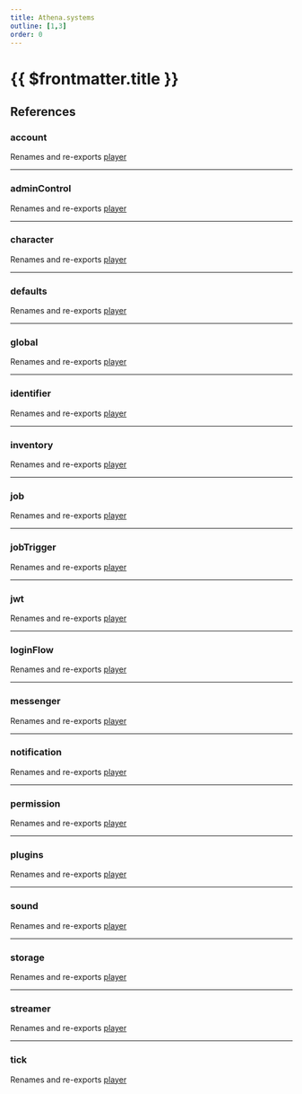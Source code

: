 ```yaml
---
title: Athena.systems
outline: [1,3]
order: 0
---
```


# {{ $frontmatter.title }}


## References

### account

Renames and re-exports [player](server_config.md#player)

___

### adminControl

Renames and re-exports [player](server_config.md#player)

___

### character

Renames and re-exports [player](server_config.md#player)

___

### defaults

Renames and re-exports [player](server_config.md#player)

___

### global

Renames and re-exports [player](server_config.md#player)

___

### identifier

Renames and re-exports [player](server_config.md#player)

___

### inventory

Renames and re-exports [player](server_config.md#player)

___

### job

Renames and re-exports [player](server_config.md#player)

___

### jobTrigger

Renames and re-exports [player](server_config.md#player)

___

### jwt

Renames and re-exports [player](server_config.md#player)

___

### loginFlow

Renames and re-exports [player](server_config.md#player)

___

### messenger

Renames and re-exports [player](server_config.md#player)

___

### notification

Renames and re-exports [player](server_config.md#player)

___

### permission

Renames and re-exports [player](server_config.md#player)

___

### plugins

Renames and re-exports [player](server_config.md#player)

___

### sound

Renames and re-exports [player](server_config.md#player)

___

### storage

Renames and re-exports [player](server_config.md#player)

___

### streamer

Renames and re-exports [player](server_config.md#player)

___

### tick

Renames and re-exports [player](server_config.md#player)
